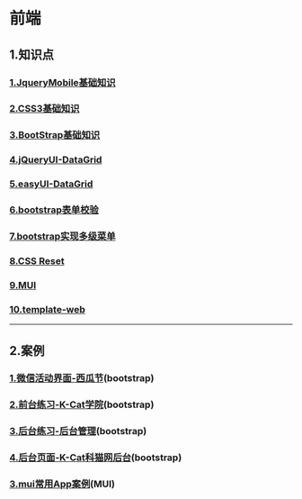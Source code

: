 # 前端  
## 1.知识点  

### [1.JqueryMobile基础知识](doc/jqueryBasics.md)  
### [2.CSS3基础知识](doc/CSS3.md)  
### [3.BootStrap基础知识](doc/bootstrap.md)   

### [4.jQueryUI-DataGrid](doc/jqueryUI_dataGrid.md)  

### [5.easyUI-DataGrid](doc/easyUI_dataGrid.md)   

### [6.bootstrap表单校验](doc/bootstrapValidator.md)        

### [7.bootstrap实现多级菜单](doc/mulMenu.md)  

### [8.CSS Reset](doc/CSS_Reset.md)  

### [9.MUI](doc/MUI.md)    

### [10.template-web](doc/template-web.md)     



---
## 2.案例  

### [1.微信活动界面-西瓜节](doc/WeChat_Watermelon.md)(bootstrap)  
### [2.前台练习-K-Cat学院](doc/maizi.md)(bootstrap)  
### [3.后台练习-后台管理](doc/maizi2.md)(bootstrap)    

### [4.后台页面-K-Cat科猫网后台](doc/k-cat_back.md)(bootstrap)   

### [3.mui常用App案例](doc/appFirst.md)(MUI)  

###    

####  

